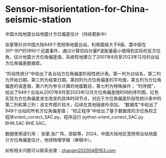 # Sensor-misorientation-for-China-seismic-station
中国大陆地震台站地震计方位偏差估计（持续更新中）

张蒙等针对中国大陆949个宽频带地震台站，利用震级大于6级、震中距在30º-90º的1890个远震事件，通过计算切向分量P波能量最小值得到实际的反方位角，估计地震计方位角偏差值，系统性地建立了2007年8月至2023年12月的台站方位角偏差数据库。

“阶段性统计”中给出了各台站方位角偏差阶段性统计表。第一列为台站名，第二列为开始日期，第三列为结束日期，第四列为方位角偏差的平均值，第五列为方位角偏差的误差值，第六列为参与计算的地震数目，第七列为特殊操作； “时序图”，给出了949个台站从2007年8月至2023年12月方位角偏差随时间的序列图，红色实现为方位角偏差发生改变的具体时间节点，对应于方位角偏差阶段性统计表中的第二列和第三列；该文件图片较大，后续在其他链接中添加。 “数据库”中给出了949个台站的所有方位角偏差值； “校正程序”中给出了基于数据库的方位角校正程序orient_correct_SAC.py。程序运行 python orient_correct_SAC.py BHN.SAC BHE.SAC。

数据使用请引用： 张蒙,张广伟，周聪等，2024，中国大陆地区宽频带台站地震计方位角偏差估计，地球物理学报（审稿中）。

如有相关问题可以联系张蒙：zhangm202004@163.com

